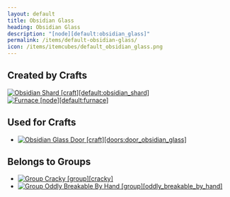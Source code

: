 ```yaml
---
layout: default
title: Obsidian Glass
heading: Obsidian Glass
description: "[node][default:obsidian_glass]"
permalink: /items/default-obsidian-glass/
icon: /items/itemcubes/default_obsidian_glass.png
---
```



## Created by Crafts

<div class="craft">
    <div>
        <span><a href="{{site.baseurl}}/items/default-obsidian-shard/"><img src="{{site.baseurl}}/assets/img/items/textures/default_obsidian_shard.png" data-toggle="tooltip" title="Obsidian Shard [craft][default:obsidian_shard]"></a></span>
    </div>
    <div>
        <span><a href="{{site.baseurl}}/items/default-furnace/"><img src="{{site.baseurl}}/assets/img/items/itemcubes/default_furnace.png" data-toggle="tooltip" title="Furnace [node][default:furnace]"></a></span>
    </div>
    <div>
        <span></span>
    </div>
</div>


## Used for Crafts

<ul class="list-items">
    <li><a href="{{site.baseurl}}/items/doors-door-obsidian-glass/"><img src="{{site.baseurl}}/assets/img/items/textures/doors_obsidian_glass.png" data-toggle="tooltip" title="Obsidian Glass Door [craft][doors:door_obsidian_glass]"></a></li>
</ul>


## Belongs to Groups

<ul class="list-items">
    <li><a href="{{site.baseurl}}/items/group-cracky/"><img src="{{site.baseurl}}/assets/img/items/group.png" data-toggle="tooltip" title="Group Cracky [group][cracky]"></a></li>
    <li><a href="{{site.baseurl}}/items/group-oddly-breakable-by-hand/"><img src="{{site.baseurl}}/assets/img/items/group.png" data-toggle="tooltip" title="Group Oddly Breakable By Hand [group][oddly_breakable_by_hand]"></a></li>
</ul>
